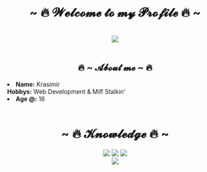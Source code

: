 <body>
    <h1 align="center">~ 🔥 𝓦𝓮𝓵𝓬𝓸𝓶𝓮 𝓽𝓸 𝓶𝔂 𝓟𝓻𝓸𝓯𝓲𝓵𝓮 🔥 ~</h1>
    <br>
    <div align="center">
    <img src="https://lastfm.freetls.fastly.net/i/u/770x0/2cba38da15a1b44e54faee0705f05309.gif">
    </div>
    <br>
    <div>
    <h2 align="center"> 🔥 ~ 𝓐𝓫𝓸𝓾𝓽 𝓶𝓮 ~ 🔥 </h2>
    <li>
    <b align="center">Name:</b> Krasimir</li>
    <b>Hobbys:</b> Web Development & Milf Stalkin'
    </li>
    <li>
    <b>Age @:</b> 16
    </li>
    <br>
    </div>
    <div>
    <h1 align="center">            ~ 🔥 𝓚𝓷𝓸𝔀𝓵𝓮𝓭𝓰𝓮 🔥 ~</h1>
    <p>
    </div>
    <div>
    <p align="center"><img src="https://img.shields.io/badge/adobe%20photoshop%20-%2331A8FF.svg?&style=for-the-badge&logo=adobe%20photoshop&logoColor=white"/> <img src="https://img.shields.io/badge/html5%20-%23E34F26.svg?&style=for-the-badge&logo=html5&logoColor=white"/> <img src="https://img.shields.io/badge/css3%20-%231572B6.svg?&style=for-the-badge&logo=css3&logoColor=white"/><br>
    <img src="https://img.shields.io/badge/javascript%20-%23323330.svg?&style=for-the-badge&logo=javascript&logoColor=%23F7DF1E"/>  <br><br>
    </p>
    </div>
    <br>
    </body>
